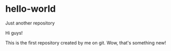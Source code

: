 # hello-world
Just another repository

Hi guys!

This is the first repository created by me on git. 
Wow, that's something new!
